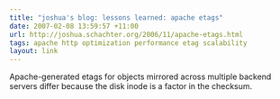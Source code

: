 ```yaml
---
title: "joshua's blog: lessons learned: apache etags"
date: 2007-02-08 13:59:57 +11:00
url: http://joshua.schachter.org/2006/11/apache-etags.html
tags: apache http optimization performance etag scalability
layout: link
---
```

Apache-generated etags for objects mirrored across multiple backend servers differ because the disk inode is a factor in the checksum.

